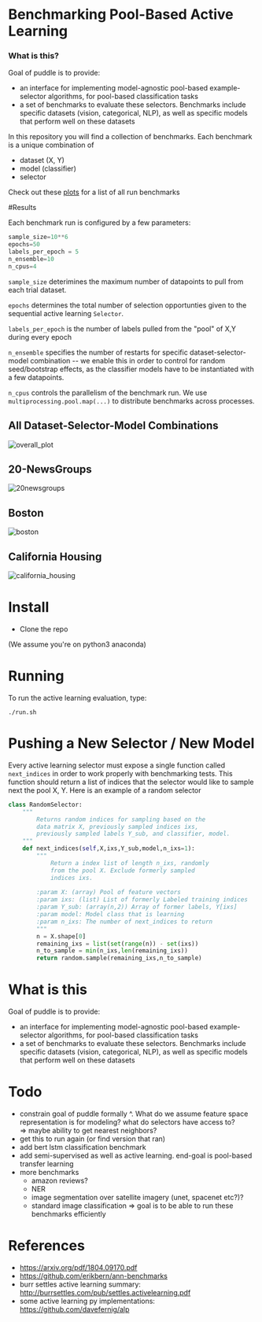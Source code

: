 
# Benchmarking Pool-Based Active Learning


### What is this?
Goal of puddle is to provide:
* an interface for implementing model-agnostic pool-based example-selector algorithms, for pool-based classification tasks
* a set of benchmarks to evaluate these selectors.  Benchmarks include specific datasets (vision, categorical, NLP), as well as specific models that perform well on these datasets

In this repository you will find a collection of benchmarks. Each benchmark is a unique combination of
- dataset (X, Y)
- model (classifier)
- selector



Check out these [plots](results/overview.html) for a list of all run benchmarks

#Results

Each benchmark run is configured by a few parameters:
```python
sample_size=10**6
epochs=50
labels_per_epoch = 5
n_ensemble=10
n_cpus=4
```

```sample_size``` deterimines the maximum number of datapoints to pull from each trial dataset.

```epochs``` determines the total number of selection opportunties given to the sequential
active learning ```Selector```. 

```labels_per_epoch``` is the number of labels pulled from the "pool" of X,Y during every epoch

```n_ensemble``` specifies the number of restarts for specific dataset-selector-model combination -- we enable this in order
to control for random seed/bootstrap effects, as the classifier models have to be instantiated with a few datapoints. 

```n_cpus``` controls the parallelism of the benchmark run. We use ```multiprocessing.pool.map(...)``` to distribute benchmarks across processes.


All Dataset-Selector-Model Combinations
--------------------
![overall_plot](results/plots/overall_plot.png)


20-NewsGroups
-------------
![20newsgroups](results/plots/20newsgroups_vectorized-logistic_regression.png)

Boston
-------------
![boston](results/plots/boston-logistic_regression.png)

California Housing
------------------
![california_housing](results/plots/california_housing-logistic_regression.png)


# Install
- Clone the repo

(We assume you're on python3 anaconda)


# Running
To run the active learning evaluation, type:

    ./run.sh

# Pushing a New Selector / New Model

Every active learning selector must expose a single function called ```next_indices``` in order to 
work properly with benchmarking tests. This function should return a list of indices that the selector would like to
 sample next the pool X, Y. Here is an example of a random selector

```python
class RandomSelector:
    """
        Returns random indices for sampling based on the
        data matrix X, previously sampled indices ixs,
        previously sampled labels Y_sub, and classifier, model.
    """
    def next_indices(self,X,ixs,Y_sub,model,n_ixs=1):
        """
            Return a index list of length n_ixs, randomly
            from the pool X. Exclude formerly sampled
            indices ixs.
            
        :param X: (array) Pool of feature vectors
        :param ixs: (list) List of formerly Labeled training indices
        :param Y_sub: (array(n,2)) Array of former labels, Y[ixs]
        :param model: Model class that is learning
        :param n_ixs: The number of next_indices to return
        """
        n = X.shape[0]
        remaining_ixs = list(set(range(n)) - set(ixs))
        n_to_sample = min(n_ixs,len(remaining_ixs))
        return random.sample(remaining_ixs,n_to_sample)

```


# What is this
Goal of puddle is to provide:
* an interface for implementing model-agnostic pool-based example-selector algorithms, for pool-based classification tasks
* a set of benchmarks to evaluate these selectors.  Benchmarks include specific datasets (vision, categorical, NLP), as well as specific models that perform well on these datasets

# Todo
* constrain goal of puddle formally ^.  What do we assume feature space representation is for modeling?  what do selectors have access to?  
    => maybe ability to get nearest neighbors?
* get this to run again (or find version that ran)
* add bert lstm classification benchmark
* add semi-supervised as well as active learning.  end-goal is pool-based transfer learning
* more benchmarks
    * amazon reviews?  
    * NER
    * image segmentation over satellite imagery (unet, spacenet etc?)?
    * standard image classification
    => goal is to be able to run these benchmarks efficiently

# References
* https://arxiv.org/pdf/1804.09170.pdf
* https://github.com/erikbern/ann-benchmarks
* burr settles active learning summary: http://burrsettles.com/pub/settles.activelearning.pdf
* some active learning py implementations: https://github.com/davefernig/alp

